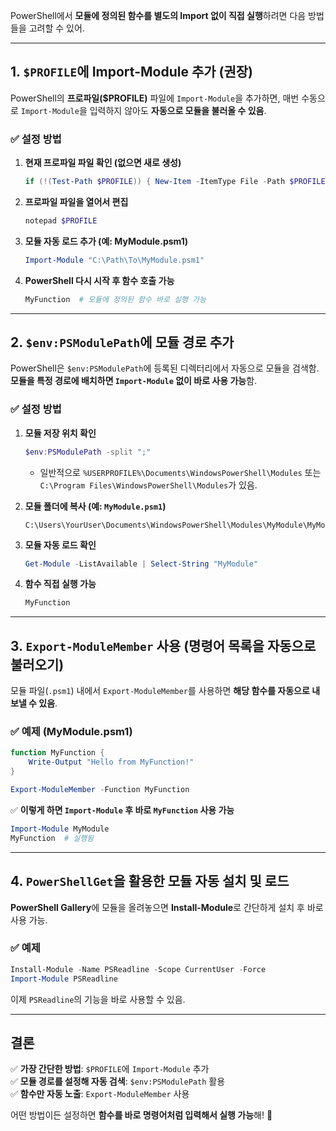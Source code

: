 PowerShell에서 **모듈에 정의된 함수를 별도의 Import 없이 직접 실행**하려면 다음 방법들을 고려할 수 있어.  

---

## **1. `$PROFILE`에 Import-Module 추가 (권장)**
PowerShell의 **프로파일($PROFILE)** 파일에 `Import-Module`을 추가하면, 매번 수동으로 `Import-Module`을 입력하지 않아도 **자동으로 모듈을 불러올 수 있음**.  

### ✅ **설정 방법**  
1. **현재 프로파일 파일 확인 (없으면 새로 생성)**
   ```powershell
   if (!(Test-Path $PROFILE)) { New-Item -ItemType File -Path $PROFILE -Force }
   ```
   
2. **프로파일 파일을 열어서 편집**
   ```powershell
   notepad $PROFILE
   ```

3. **모듈 자동 로드 추가 (예: MyModule.psm1)**  
   ```powershell
   Import-Module "C:\Path\To\MyModule.psm1"
   ```

4. **PowerShell 다시 시작 후 함수 호출 가능**
   ```powershell
   MyFunction  # 모듈에 정의된 함수 바로 실행 가능
   ```

---

## **2. `$env:PSModulePath`에 모듈 경로 추가**
PowerShell은 `$env:PSModulePath`에 등록된 디렉터리에서 자동으로 모듈을 검색함. **모듈을 특정 경로에 배치하면 `Import-Module` 없이 바로 사용 가능**함.

### ✅ **설정 방법**  
1. **모듈 저장 위치 확인**
   ```powershell
   $env:PSModulePath -split ";"
   ```
   - 일반적으로 `%USERPROFILE%\Documents\WindowsPowerShell\Modules` 또는 `C:\Program Files\WindowsPowerShell\Modules`가 있음.

2. **모듈 폴더에 복사 (예: `MyModule.psm1`)**
   ```
   C:\Users\YourUser\Documents\WindowsPowerShell\Modules\MyModule\MyModule.psm1
   ```

3. **모듈 자동 로드 확인**
   ```powershell
   Get-Module -ListAvailable | Select-String "MyModule"
   ```

4. **함수 직접 실행 가능**
   ```powershell
   MyFunction
   ```

---

## **3. `Export-ModuleMember` 사용 (명령어 목록을 자동으로 불러오기)**
모듈 파일(`.psm1`) 내에서 `Export-ModuleMember`를 사용하면 **해당 함수를 자동으로 내보낼 수 있음**.

### ✅ **예제 (MyModule.psm1)**  
```powershell
function MyFunction {
    Write-Output "Hello from MyFunction!"
}

Export-ModuleMember -Function MyFunction
```
✅ **이렇게 하면 `Import-Module` 후 바로 `MyFunction` 사용 가능**  
```powershell
Import-Module MyModule
MyFunction  # 실행됨
```

---

## **4. `PowerShellGet`을 활용한 모듈 자동 설치 및 로드**
**PowerShell Gallery**에 모듈을 올려놓으면 **Install-Module**로 간단하게 설치 후 바로 사용 가능.

### ✅ **예제**
```powershell
Install-Module -Name PSReadline -Scope CurrentUser -Force
Import-Module PSReadline
```
이제 `PSReadline`의 기능을 바로 사용할 수 있음.

---

## **결론**
✅ **가장 간단한 방법**: `$PROFILE`에 `Import-Module` 추가  
✅ **모듈 경로를 설정해 자동 검색**: `$env:PSModulePath` 활용  
✅ **함수만 자동 노출**: `Export-ModuleMember` 사용  

어떤 방법이든 설정하면 **함수를 바로 명령어처럼 입력해서 실행 가능**해! 🚀
